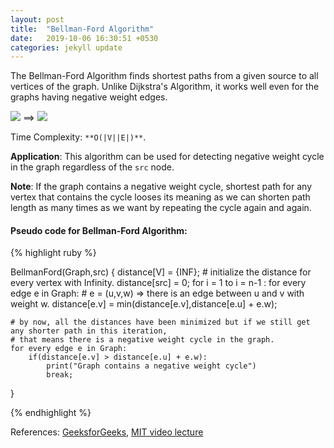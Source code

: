 ```yaml
---
layout: post
title:  "Bellman-Ford Algorithm"
date:   2019-10-06 16:30:51 +0530
categories: jekyll update
---
```


The Bellman-Ford Algorithm finds shortest paths from a given source to all vertices of the graph. Unlike Dijkstra's Algorithm, it works well even for the graphs having negative weight edges.

![](https://media.geeksforgeeks.org/wp-content/uploads/bellmanford1.png)  ==>  ![](https://media.geeksforgeeks.org/wp-content/uploads/bellmanford3.png)

Time Complexity: `**O(|V||E|)**`.

**Application**: This algorithm can be used for detecting negative weight cycle in the graph regardless of the `src` node. 

**Note**: If the graph contains a negative weight cycle, shortest path for any vertex that contains the cycle looses its meaning as we can shorten path length as many times as we want by repeating the cycle again and again.

#### Pseudo code for Bellman-Ford Algorithm:

{% highlight ruby %}

BellmanFord(Graph,src)
{
	distance[V] = {INF}; # initialize the distance for every vertex with Infinity.
	distance[src] = 0;
	for i = 1 to i = n-1 :
		for every edge e in Graph: # e = (u,v,w) => there is an edge between u and v with weight w.
			distance[e.v] = min(distance[e.v],distance[e.u] + e.w);
	
	# by now, all the distances have been minimized but if we still get any shorter path in this iteration,
	# that means there is a negative weight cycle in the graph.
	for every edge e in Graph:
		if(distance[e.v] > distance[e.u] + e.w):
			print("Graph contains a negative weight cycle")
			break;	
}

{% endhighlight %}

References: [GeeksforGeeks][gfg], [MIT video lecture][mit]

[gfg]: https://www.geeksforgeeks.org/bellman-ford-algorithm-dp-23/
[mit]: https://www.youtube.com/watch?v=Ttezuzs39nk